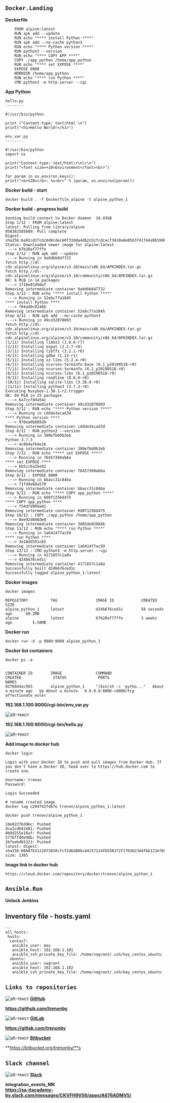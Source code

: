 ## `Docker.Landing`

**Dockerfile**

```
	FROM alpine:latest
	RUN apk add --update
	RUN echo "**** install Python ****"
	RUN apk add --no-cache python3
	RUN echo "**** Python version ****"
	RUN python3 --version
	RUN echo "**** COPY APP ****"
	COPY ./app_python /home/app_python
	RUN echo "**** set EXPOSE ****"
	EXPOSE 8000
	WORKDIR /home/app_python
	RUN echo "**** run Python ****"
	CMD python3 -m http.server --cgi
```

**App Python**

```
hello.py
--------

#!/usr/bin/python

print ("Content-type: text/html \n")
print("<h1>Hello World!</h1>")
```

```
env_var.py
--------

#!/usr/bin/python
import os

print("Content-type: text/html\r\n\r\n")
print("<font size=+10>Environment</font><br>")

for param in os.environ.keys():
print("<b>%20s</b>: %s<br>" % (param, os.environ[param]))
```

**Docker build - start**

```
docker build . -f Dockerfile_alpine -t alpine_python_1
```

**Docker build - progress build**

```
Sending build context to Docker daemon  18.43kB
Step 1/12 : FROM alpine:latest
latest: Pulling from library/alpine
050382585609: Pull complete
Digest: sha256:6a92cd1fcdc8d8cdec60f33dda4db2cb1fcdcacf3410a8e05b3741f44a9b5998
Status: Downloaded newer image for alpine:latest
 ---> b7b28af77ffe
Step 2/12 : RUN apk add --update
 ---> Running in 9a0dbb847722
fetch http://dl-cdn.alpinelinux.org/alpine/v3.10/main/x86_64/APKINDEX.tar.gz
fetch http://dl-cdn.alpinelinux.org/alpine/v3.10/community/x86_64/APKINDEX.tar.gz
OK: 6 MiB in 14 packages
 ---> 1f18e81d9daf
Removing intermediate container 9a0dbb847722
Step 3/12 : RUN echo "**** install Python ****"
 ---> Running in 52ebc77a1845
**** install Python ****
 ---> f04ad0c0248b
Removing intermediate container 52ebc77a1845
Step 4/12 : RUN apk add --no-cache python3
 ---> Running in 49cd32070893
fetch http://dl-cdn.alpinelinux.org/alpine/v3.10/main/x86_64/APKINDEX.tar.gz
fetch http://dl-cdn.alpinelinux.org/alpine/v3.10/community/x86_64/APKINDEX.tar.gz
(1/11) Installing libbz2 (1.0.6-r7)
(2/11) Installing expat (2.2.7-r0)
(3/11) Installing libffi (3.2.1-r6)
(4/11) Installing gdbm (1.13-r1)
(5/11) Installing xz-libs (5.2.4-r0)
(6/11) Installing ncurses-terminfo-base (6.1_p20190518-r0)
(7/11) Installing ncurses-terminfo (6.1_p20190518-r0)
(8/11) Installing ncurses-libs (6.1_p20190518-r0)
(9/11) Installing readline (8.0.0-r0)
(10/11) Installing sqlite-libs (3.28.0-r0)
(11/11) Installing python3 (3.7.3-r0)
Executing busybox-1.30.1-r2.trigger
OK: 69 MiB in 25 packages
 ---> ba7ccfdda54c
Removing intermediate container 49cd32070893
Step 5/12 : RUN echo "**** Python version ****"
 ---> Running in cddde3ecad3d
**** Python version ****
 ---> 970ea0b885d9
Removing intermediate container cddde3ecad3d
Step 6/12 : RUN python3 --version
 ---> Running in 380efb60b3eb
Python 3.7.3
 ---> 4c8b4af64e16
Removing intermediate container 380efb60b3eb
Step 7/12 : RUN echo "**** set EXPOSE ****"
 ---> Running in 76457360ab6a
**** set EXPOSE ****
 ---> bb5cc6a2be92
Removing intermediate container 76457360ab6a
Step 8/12 : EXPOSE 8000
 ---> Running in bbacc31c84ba
 ---> 71fd4e68a570
Removing intermediate container bbacc31c84ba
Step 9/12 : RUN echo "**** COPY app_python ****"
 ---> Running in 0d0f1256d475
**** COPY app_python ****
 ---> f54dfd994a41
Removing intermediate container 0d0f1256d475
Step 10/12 : COPY ./app_python /home/app_python
 ---> 8ee92d046de0
Removing intermediate container 3d05de02084b
Step 11/12 : RUN echo "**** run Python ****"
 ---> Running in 1a641477ac59
**** run Python ****
 ---> 3e10dd591cb5
Removing intermediate container 1a641477ac59
Step 12/12 : CMD python3 -m http.server --cgi
 ---> Running in 4171657c1a8a
 ---> d24b676ced1c
Removing intermediate container 4171657c1a8a
Successfully built d24b676ced1c
Successfully tagged alpine_python_1:latest
```

**Docker images**

```
docker images

REPOSITORY          TAG                 IMAGE ID            CREATED             SIZE
alpine_python_1     latest              d24b676ced1c        58 seconds ago      60.2MB
alpine              latest              b7b28af77ffe        3 weeks ago         5.58MB
```

**Docker run**

```
docker run -d -p 8000:8000 alpine_python_1
```

**Docker list containers**

```
docker ps -a


CONTAINER ID        IMAGE               COMMAND                  CREATED              STATUS              PORTS                    NAMES
9276044ac503        alpine_python_1     "/bin/sh -c 'pytho..."   About a minute ago   Up About a minute   0.0.0.0:8000->8000/tcp affectionate_euler

```

**192.168.1.100:8000/cgi-bin/env_var.py**

![alt-текст](https://i.ibb.co/Ln9KvGx/env-par-py.jpg "env_var.py")

**192.168.1.100:8000/cgi-bin/hello.py**

![alt-текст](https://i.ibb.co/sm6mrzQ/hello-py.jpg "hello.py")

**Add image to docker hub**

```
docker login

Login with your Docker ID to push and pull images from Docker Hub. If you don't have a Docker ID, head over to https://hub.docker.com to create one.

Username: trenon
Password:

Login Succeeded
```

```
# rename created image
docker tag c204742fd67e trenon/alpine_python_1:latest
```

```
docker push trenon/alpine_python_1

18e8227bd96c: Pushed
dca2cd642481: Pushed
0b9d255e16af: Pushed
5776ffd8e98b: Pushed
1bfeebd65323: Pushed
latest: digest: sha256:08607b31226f3810cfcf2d6d80bc44157124fb938372f1703623d4fbb123e769 size: 1365
```

**Image link in docker hub**

```
https://cloud.docker.com/repository/docker/trenon/alpine_python_1
```










































































## `Ansible.Run`

**Unlock Jenkins**

## Inventory file - hosts.yaml

```
---
all_hosts:
 hosts:
  centos7:
   ansible_user: max
   ansible_host: 192.168.1.101
   ansible_ssh_private_key_file: /home/vagrant/.ssh/key_centos_ubuntu
  ubuntu:
   ansible_user: vagrant
   ansible_host: 192.168.1.102
   ansible_ssh_private_key_file: /home/vagrant/.ssh/key_centos_ubuntu
```

## `Links to repositories`

![alt-текст](https://i.ibb.co/72VSyLr/Git-Hub-90.png "GitHub") **[GitHub](https://github.com/trenonby)**

**https://github.com/trenonby**

![alt-текст](https://i.ibb.co/LRN1f6x/Git-Lab-90.png "GitLab") **[GitLab](https://gitlab.com/trenonby)**

**https://gitlab.com/trenonby**

![alt-текст](https://i.ibb.co/72S6h9F/Bitbucket-90.jpg "Bitbucket") **[Bitbucket](https://bitbucket.org/trenonby)**

**https://bitbucket.org/trenonby/**s

## `Slack channel`

![alt-текст](https://i.ibb.co/PDFBKWT/Slack-90.png "Slack") **[Slack](https://sa-itacademy-by.slack.com/messages/CKVFH9VS6/apps/A676ADMV5/)**

**integration_events_MK**  
**https://sa-itacademy-by.slack.com/messages/CKVFH9VS6/apps/A676ADMV5/**

